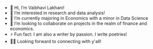 - 👋 Hi, I’m Vaibhavi Lakhani!
- 👀 I’m interested in research and data analysis!
- 🌱 I’m currently majoring in Economics with a minor in Data Science
- 💞️ I’m looking to collaborate on projects in the realm of finance and economics. 
- ⚡ Fun fact: I am also a writer by passion. I write poetries!
- ✌🏻 Looking forward to connecting with y'all!
<!---
vaibhavilakhani/vaibhavilakhani is a ✨ special ✨ repository because its `README.md` (this file) appears on your GitHub profile.
You can click the Preview link to take a look at your changes.
--->
